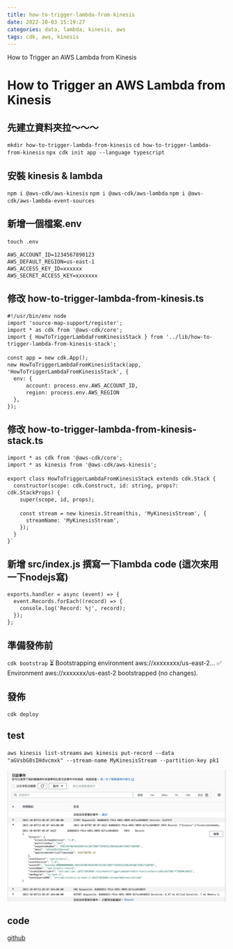 ```yaml
---
title: how-to-trigger-lambda-from-kinesis
date: 2022-10-03 15:19:27
categories: data, lambda, kinesis, aws
tags: cdk, aws, kinesis
---
```

How to Trigger an AWS Lambda from Kinesis

# How to Trigger an AWS Lambda from Kinesis

## 先建立資料夾拉～～～
`mkdir how-to-trigger-lambda-from-kinesis`
`cd how-to-trigger-lambda-from-kinesis`
`npx cdk init app --language typescript`

## 安裝 kinesis & lambda
`npm i @aws-cdk/aws-kinesis`
`npm i @aws-cdk/aws-lambda`
`npm i @aws-cdk/aws-lambda-event-sources`

## 新增一個檔案.env
`touch .env`

```shell=
AWS_ACCOUNT_ID=1234567890123
AWS_DEFAULT_REGION=us-east-1
AWS_ACCESS_KEY_ID=xxxxxx
AWS_SECRET_ACCESS_KEY=xxxxxxx
```

## 修改 how-to-trigger-lambda-from-kinesis.ts
```javascript=
#!/usr/bin/env node
import 'source-map-support/register';
import * as cdk from '@aws-cdk/core';
import { HowToTriggerLambdaFromKinesisStack } from '../lib/how-to-trigger-lambda-from-kinesis-stack';

const app = new cdk.App();
new HowToTriggerLambdaFromKinesisStack(app, 'HowToTriggerLambdaFromKinesisStack', {
  env: {
      account: process.env.AWS_ACCOUNT_ID,
      region: process.env.AWS_REGION
  },
});
```

## 修改 how-to-trigger-lambda-from-kinesis-stack.ts
```javascript=
import * as cdk from '@aws-cdk/core';
import * as kinesis from '@aws-cdk/aws-kinesis';

export class HowToTriggerLambdaFromKinesisStack extends cdk.Stack {
  constructor(scope: cdk.Construct, id: string, props?: cdk.StackProps) {
    super(scope, id, props);

    const stream = new kinesis.Stream(this, 'MyKinesisStream', {
      streamName: 'MyKinesisStream',
    });
  }
}`
```

## 新增 src/index.js 撰寫一下lambda code (這次來用一下nodejs寫)
```javascript=
exports.handler = async (event) => {
  event.Records.forEach((record) => {
    console.log('Record: %j', record);
  });
};
```

## 準備發佈前
`cdk bootstrap`
⏳  Bootstrapping environment aws://xxxxxxxx/us-east-2...
✅  Environment aws://xxxxxxx/us-east-2 bootstrapped (no changes).

## 發佈
`cdk deploy`

## test
`aws kinesis list-streams`
`aws kinesis put-record --data "aGVsbG8sIHdvcmxk" --stream-name MyKinesisStream --partition-key pk1`

![label](./how-to-trigger-lambda-from-kinesis/1.png)


## code 
[github](https://github.com/babyandy0111/how-to-trigger-lambda-from-kinesis)
